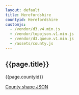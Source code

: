 ```yaml
---
layout: default
title: Herefordshire
countyid: Herefordshire
customjs:
  - /vendor/d3.v4.min.js
  - /vendor/topojson.v1.min.js  
  - /vendor/d3.queue.v1.min.js
  - /assets/county.js
---
```

<link href="https://fonts.googleapis.com/css?family=Merriweather&display=swap" rel="stylesheet" >
<link href="https://fonts.googleapis.com/css?family=Roboto&display=swap" rel="stylesheet">

<div class="wordpress">


  <div class="map-container">
    <h2>{{page.title}}</h2>
    <div id="map" class="map svg-container"></div>
  </div>


  <div class="container" >
    <p id="countyid">{{page.countyid}}</p>
    <p><a href="/counties/{{page.countyid}}.topojson.json">County shape JSON</a></p>
  </div>

</div>
